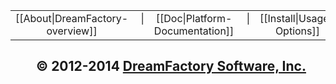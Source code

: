 <div align="center">
<table border=0 cellspacing=2 cellpadding=8 width="100%" align=center><tr align=center>
<td align=center>[[About|DreamFactory-overview]]</td><td align=center>&nbsp;<span textMuted="true" class="text-muted">|</span>&nbsp;</td>
<td align=center>[[Doc|Platform-Documentation]]</td><td align=center>&nbsp;<span textMuted="true" class="text-muted">|</span>&nbsp;</td>
<td align=center>[[Install|Usage-Options]]</td><td align=center>&nbsp;<span textMuted="true" class="text-muted">|</span>&nbsp;</td></td>
<td align=center>[[Community|platform-and-community]]</td>
</tr></table>
</div>

<p align="center">
<h2 align=center nowrap>&nbsp; &copy; 2012-2014 <a href="https://www.dreamfactory.com/" target="_blank">DreamFactory Software, Inc.</a></h2>
</p>

[dfcom]: https://www.dreamfactory.com/  "DreamFactory.com"